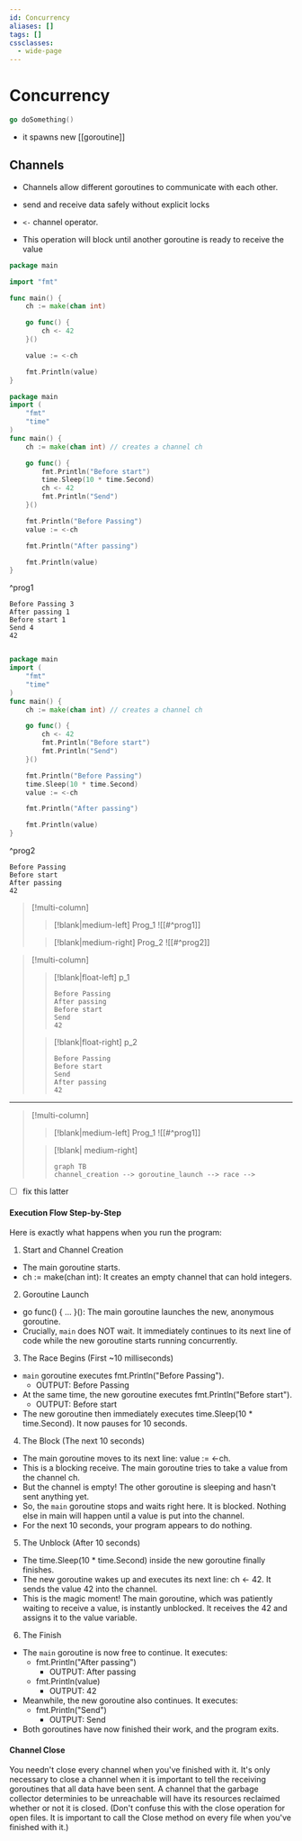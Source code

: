 ```yaml
---
id: Concurrency
aliases: []
tags: []
cssclasses:
  - wide-page
---
```


# Concurrency

```go
go doSomething()
```
- it spawns new [[goroutine]]

## Channels

- Channels allow different goroutines to communicate with each other.
-  send and receive data safely without explicit locks

- `<-` channel operator.
- This operation will block until another goroutine is ready to receive the value

```go
package main

import "fmt"

func main() {
	ch := make(chan int)

	go func() {
		ch <- 42
	}()

	value := <-ch

	fmt.Println(value)
}
```


```go
package main
import (
	"fmt"
	"time"
)
func main() {
	ch := make(chan int) // creates a channel ch

	go func() {
		fmt.Println("Before start")
		time.Sleep(10 * time.Second)
		ch <- 42
		fmt.Println("Send")
	}()

	fmt.Println("Before Passing")
	value := <-ch

	fmt.Println("After passing")

	fmt.Println(value)
}
```
^prog1

```
Before Passing 3 
After passing 1 
Before start 1 
Send 4 
42
```


```go

package main
import (
	"fmt"
	"time"
)
func main() {
	ch := make(chan int) // creates a channel ch

	go func() {
		ch <- 42
		fmt.Println("Before start")
		fmt.Println("Send")
	}()

	fmt.Println("Before Passing")
	time.Sleep(10 * time.Second)
	value := <-ch

	fmt.Println("After passing")

	fmt.Println(value)
}
```
^prog2


```
Before Passing
Before start
After passing
42
```


> [!multi-column]
> 
>> [!blank|medium-left]
>> Prog_1
>> ![[#^prog1]]
> 
>> [!blank|medium-right]
>> Prog_2
>> ![[#^prog2]]

>[!multi-column]
> 
> > [!blank|float-left]
>> p_1
>> ```
>>Before Passing
>>After passing
>>Before start
>>Send
>>42
>>```
> 
>> [!blank|float-right]
>> p_2
>> ```
>> Before Passing
>> Before start
>> Send
>> After passing
>> 42
>> ```

---
> [!multi-column]
> 
>> [!blank|medium-left]
>> Prog_1
>> ![[#^prog1]]
> 
>> [!blank| medium-right]
>>```mermaid
>> graph TB 
>> channel_creation --> goroutine_launch --> race --> 
>>```


- [ ] fix this latter 

#### Execution Flow Step-by-Step

  Here is exactly what happens when you run the program:

1. Start and Channel Creation
 * The main goroutine starts.
 * ch := make(chan int): It creates an empty channel that can hold integers.

2. Goroutine Launch
 * go func() { ... }(): The main goroutine launches the new, anonymous goroutine.
 * Crucially, `main` does NOT wait. It immediately continues to its next line of code while the new goroutine starts running
   concurrently.

3. The Race Begins (First ~10 milliseconds)
 * `main` goroutine executes fmt.Println("Before Passing").
     * OUTPUT: Before Passing
 * At the same time, the new goroutine executes fmt.Println("Before start").
     * OUTPUT: Before start
 * The new goroutine then immediately executes time.Sleep(10 * time.Second). It now pauses for 10 seconds.

4. The Block (The next 10 seconds)
 * The main goroutine moves to its next line: value := <-ch.
 * This is a blocking receive. The main goroutine tries to take a value from the channel ch.
 * But the channel is empty! The other goroutine is sleeping and hasn't sent anything yet.
 * So, the `main` goroutine stops and waits right here. It is blocked. Nothing else in main will happen until a value is put into the
   channel.
 * For the next 10 seconds, your program appears to do nothing.

5. The Unblock (After 10 seconds)
 * The time.Sleep(10 * time.Second) inside the new goroutine finally finishes.
 * The new goroutine wakes up and executes its next line: ch <- 42. It sends the value 42 into the channel.
 * This is the magic moment! The main goroutine, which was patiently waiting to receive a value, is instantly unblocked. It receives
   the 42 and assigns it to the value variable.

6. The Finish
 * The `main` goroutine is now free to continue. It executes:
     * fmt.Println("After passing")
         * OUTPUT: After passing
     * fmt.Println(value)
         * OUTPUT: 42
 * Meanwhile, the new goroutine also continues. It executes:
     * fmt.Println("Send")
         * OUTPUT: Send
 * Both goroutines have now finished their work, and the program exits.




#### Channel Close 

You needn't close every channel when you've finished with it. It's only necessary to close a channel when it is important to tell the receiving goroutines that all data have been sent. A channel that the garbage collector determinies to be unreachable will have its resources reclaimed whether or not it is closed. (Don't confuse this with the close operation for open files. It is important to call the Close method on every file when you've finished with it.)

